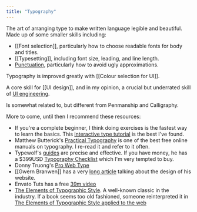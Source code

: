 ```yaml
---
title: "Typography"
---
```


The art of arranging type to make written language legible and beautiful. Made up of some smaller skills including:

- [[Font selection]], particularly how to choose readable fonts for body and titles.
- [[Typesetting]], including font size, leading, and line length.
- [Punctuation](notes/Punctuation), particularly how to avoid ugly approximations.

Typography is improved greatly with [[Colour selection for UI]].

A core skill for [[UI design]], and in my opinion, a crucial but underrated skill of [UI engineering](notes/UI%20engineering).

Is somewhat related to, but different from Penmanship and Calligraphy.

More to come, until then I recommend these resources:

- If you're a complete beginner, I think doing exercises is the fastest way to learn the basics. This [interactive type tutorial](https://www.learnui.design/tools/typography-tutorial.html) is the best I've found.
- Matthew Butterick's [Practical Typography](https://practicaltypography.com/) is one of the best free online manuals on typography. I re-read it and refer to it often. 
- Typewolf's [guides](https://www.typewolf.com/guides) are precise and effective. If you have money, he has a $399USD [Typography Checklist](https://www.typewolf.com/checklist)  which I'm very tempted to buy.
- Donny Truong's [Pro Web Type](https://prowebtype.com/)
- [[Gwern Branwen]] has a very [long article](https://www.gwern.net/Design) talking about the design of his website.
- Envato Tuts has a free [39m video](https://youtu.be/yAuUDyUC-GM)
- [The Elements of Typographic Style](https://readings.design/PDF/the_elements_of_typographic_style.pdf). A well-known classic in the industry. If a book seems too old fashioned, someone reinterpreted it in [The Elements of Typographic Style applied to the web](http://webtypography.net/toc/)
